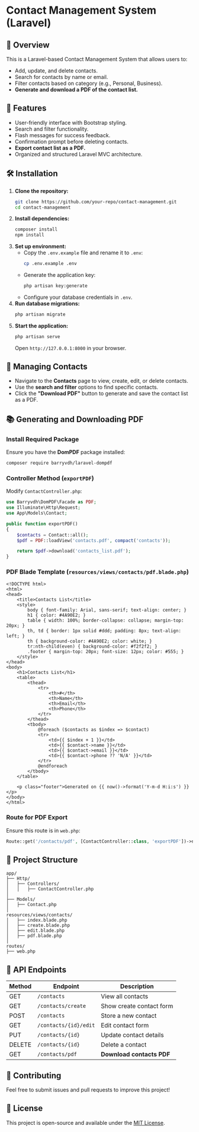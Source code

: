 # Contact Management System (Laravel)

## 📌 Overview
This is a Laravel-based Contact Management System that allows users to:
- Add, update, and delete contacts.
- Search for contacts by name or email.
- Filter contacts based on category (e.g., Personal, Business).
- **Generate and download a PDF of the contact list.**

## 🚀 Features
- User-friendly interface with Bootstrap styling.
- Search and filter functionality.
- Flash messages for success feedback.
- Confirmation prompt before deleting contacts.
- **Export contact list as a PDF.**
- Organized and structured Laravel MVC architecture.

## 🛠️ Installation
1. **Clone the repository:**
   ```sh
   git clone https://github.com/your-repo/contact-management.git
   cd contact-management
   ```
2. **Install dependencies:**
   ```sh
   composer install
   npm install
   ```
3. **Set up environment:**
   - Copy the `.env.example` file and rename it to `.env`:
     ```sh
     cp .env.example .env
     ```
   - Generate the application key:
     ```sh
     php artisan key:generate
     ```
   - Configure your database credentials in `.env`.
4. **Run database migrations:**
   ```sh
   php artisan migrate
   ```
5. **Start the application:**
   ```sh
   php artisan serve
   ```
   Open `http://127.0.0.1:8000` in your browser.

## 👤 Managing Contacts
- Navigate to the **Contacts** page to view, create, edit, or delete contacts.
- Use the **search and filter** options to find specific contacts.
- Click the **"Download PDF"** button to generate and save the contact list as a PDF.

## 📚 Generating and Downloading PDF
### Install Required Package
Ensure you have the **DomPDF** package installed:
```sh
composer require barryvdh/laravel-dompdf
```

### Controller Method (`exportPDF`)
Modify `ContactController.php`:
```php
use Barryvdh\DomPDF\Facade as PDF;
use Illuminate\Http\Request;
use App\Models\Contact;

public function exportPDF()
{
    $contacts = Contact::all();
    $pdf = PDF::loadView('contacts.pdf', compact('contacts'));

    return $pdf->download('contacts_list.pdf');
}
```

### PDF Blade Template (`resources/views/contacts/pdf.blade.php`)
```blade
<!DOCTYPE html>
<html>
<head>
    <title>Contacts List</title>
    <style>
        body { font-family: Arial, sans-serif; text-align: center; }
        h1 { color: #4A90E2; }
        table { width: 100%; border-collapse: collapse; margin-top: 20px; }
        th, td { border: 1px solid #ddd; padding: 8px; text-align: left; }
        th { background-color: #4A90E2; color: white; }
        tr:nth-child(even) { background-color: #f2f2f2; }
        .footer { margin-top: 20px; font-size: 12px; color: #555; }
    </style>
</head>
<body>
    <h1>Contacts List</h1>
    <table>
        <thead>
            <tr>
                <th>#</th>
                <th>Name</th>
                <th>Email</th>
                <th>Phone</th>
            </tr>
        </thead>
        <tbody>
            @foreach ($contacts as $index => $contact)
            <tr>
                <td>{{ $index + 1 }}</td>
                <td>{{ $contact->name }}</td>
                <td>{{ $contact->email }}</td>
                <td>{{ $contact->phone ?? 'N/A' }}</td>
            </tr>
            @endforeach
        </tbody>
    </table>

    <p class="footer">Generated on {{ now()->format('Y-m-d H:i:s') }}</p>
</body>
</html>
```

### Route for PDF Export
Ensure this route is in `web.php`:
```php
Route::get('/contacts/pdf', [ContactController::class, 'exportPDF'])->name('contacts.pdf');
```

## 📂 Project Structure
```
app/
├── Http/
│   ├── Controllers/
│   │   ├── ContactController.php
│
├── Models/
│   ├── Contact.php
│
resources/views/contacts/
│   ├── index.blade.php
│   ├── create.blade.php
│   ├── edit.blade.php
│   ├── pdf.blade.php
│
routes/
├── web.php
```

## 📝 API Endpoints
| Method | Endpoint          | Description                 |
|--------|------------------|-----------------------------|
| GET    | `/contacts`       | View all contacts          |
| GET    | `/contacts/create` | Show create contact form   |
| POST   | `/contacts`       | Store a new contact        |
| GET    | `/contacts/{id}/edit` | Edit contact form    |
| PUT    | `/contacts/{id}`   | Update contact details     |
| DELETE | `/contacts/{id}`   | Delete a contact           |
| GET    | `/contacts/pdf`    | **Download contacts PDF**  |

## 🔗 Contributing
Feel free to submit issues and pull requests to improve this project!

## 🐝 License
This project is open-source and available under the [MIT License](LICENSE).

